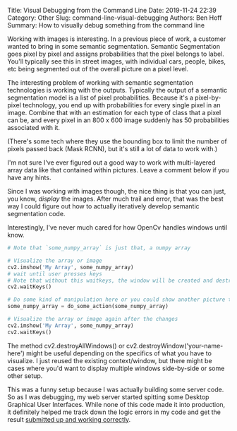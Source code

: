 Title: Visual Debugging from the Command Line
Date: 2019-11-24 22:39
Category: Other
Slug: command-line-visual-debugging
Authors: Ben Hoff
Summary: How to visually debug something from the command line

Working with images is interesting. In a previous piece of work, a customer wanted to bring in some semantic segmentation. Semantic Segmentation goes pixel by pixel and assigns probabilities that the pixel belongs to label. You'll typically see this in street images, with individual cars, people, bikes, etc being segmented out of the overall picture on a pixel level.

The interesting problem of working with semantic segmentation technologies is working with the outputs. Typically the output of a semantic segmentation model is a list of pixel probabilities. Because it's a pixel-by-pixel technology, you end up with probabilities for every single pixel in an image. Combine that with an estimation for each type of class that a pixel can be, and every pixel in an 800 x 600 image suddenly has 50 probabilities associated with it.

(There's some tech where they use the bounding box to limit the number of pixels passed back (Mask RCNN), but it's still a lot of data to work with.)

I'm not sure I've ever figured out a good way to work with multi-layered array data like that contained within pictures. Leave a comment below if you have any hints.

Since I was working with images though, the nice thing is that you can just, you know, _display_ the images. After much trail and error, that was the best way I could figure out how to actually iteratively develop semantic segmentation code. 

Interestingly, I've never much cared for how OpenCv handles windows until know.

``` python
# Note that `some_numpy_array` is just that, a numpy array

# Visualize the array or image
cv2.imshow('My Array', some_numpy_array)
# wait until user presses keys
# Note that without this waitkeys, the window will be created and destroyed before you can notice it
cv2.waitKeys()

# Do some kind of manipulation here or you could show another picture to compare
some_numpy_array = do_some_action(some_numpy_array)

# Visualize the array or image again after the changes
cv2.imshow('My Array', some_numpy_array)
cv2.waitKeys()
```

The method cv2.destroyAllWindows() or cv2.destroyWindow('your-name-here') might be useful depending on the specifics of what you have to visualize. I just reused the existing context/window, but there might be cases where you'd want to display multiple windows side-by-side or some other setup.

This was a funny setup because I was actually building some server code. So as I was debugging, my web server started spitting some Desktop Graphical User Interfaces. While none of this code made it into production, it definitely helped me track down the logic errors in my code and get the result [submitted up and working correctly](https://github.com/opencv/cvat/commit/a435b410ede92130ca2bc67a7ae2a60962f6ebef).

